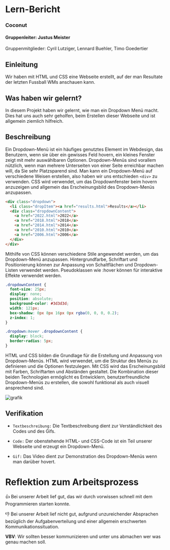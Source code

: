 # Lern-Bericht
### Coconut
#### Gruppenleiter: Justus Meister

Gruppenmitglieder: Cyril Lutziger, Lennard Buehler, Timo Goedertier

## Einleitung

Wir haben mit HTML und CSS eine Webseite erstellt, auf der man Resultate der letzten Fussball WMs anschauen kann.

## Was haben wir gelernt?

In diesem Projekt haben wir gelernt, wie man ein Dropdown Menü macht. Dies hat uns auch sehr geholfen, beim Erstellen dieser Webseite und ist allgemein ziemlich hilfreich.

## Beschreibung

Ein Dropdown-Menü ist ein häufiges genutztes Element im Webdesign, das Benutzern, wenn sie über ein gewisses Feld hovern, ein kleines Fenster zeigt mit mehr auswählbaren Optionen. Dropdown-Menüs sind vorallem nützlich, wenn man mehrere Unterseiten von einer Seite erreichbar machen will, da Sie sehr Platzsparend sind. Man kann ein Dropdown-Menü auf verschiedene Weisen erstellen, also haben wir uns entschieden ```<div>``` zu verwenden. CSS wird verwendet, um das Dropdownfenster beim hovern anzuzeigen und allgemein das Erscheinungsbild des Dropdown-Menüs anzupassen.

```html
<div class="dropdown">
  <li class="dropItem"><a href="results.html">Results</a></li>
  <div class="dropdownContent">
    <a href="2022.html">2022</a>
    <a href="2018.html">2018</a>
    <a href="2014.html">2014</a>
    <a href="2010.html">2010</a>
    <a href="2006.html">2006</a>
  </div>
</div>
```

Mithilfe von CSS können verschiedene Stile angewendet werden, um das Dropdown-Menü anzupassen. Hintergrundfarbe, Schriftart und Positionierung können zur Anpassung von Schaltflächen und Dropdown-Listen verwendet werden. Pseudoklassen wie :hover können für interaktive Effekte verwendet werden.

```css
.dropdownContent {
  font-size: 25px;
  display: none;
  position: absolute;
  background-color: #3d3d3d;
  width: 121px;
  box-shadow: 0px 8px 16px 0px rgba(0, 0, 0, 0.2);
  z-index: 1;
}

.dropdown:hover .dropdownContent {
  display: block;
  border-radius: 5px;
}
```

HTML und CSS bilden die Grundlage für die Erstellung und Anpassung von Dropdown-Menüs. HTML wird verwendet, um die Struktur des Menüs zu definieren und die Optionen festzulegen. Mit CSS wird das Erscheinungsbild mit Farben, Schriftarten und Abständen gestaltet. Die Kombination dieser beiden Technologien ermöglicht es Entwicklern, benutzerfreundliche Dropdown-Menüs zu erstellen, die sowohl funktional als auch visuell ansprechend sind.

![grafik](https://im4.ezgif.com/tmp/ezgif-4-e3e822ddf1.gif)

## Verifikation

* `Textbeschreibung:` Die Textbeschreibung dient zur Verständlichkeit des Codes und des Gifs.

* `Code:` Der obenstehende HTML- und CSS-Code ist ein Teil unserer Webseite und erzeugt ein Dropdown-Menü.

* `Gif:` Das Video dient zur Demonstration des Dropdown-Menüs wenn man darüber hovert.


# Reflektion zum Arbeitsprozess

👍 Bei unserer Arbeit lief gut, das wir durch vorwissen schnell mit dem Programmieren starten konnte.

👎 Bei unserer Arbeit lief nicht gut, aufgrund unzureichender Absprachen bezüglich der Aufgabenverteilung und einer allgemein erschwerten Kommunikationssituation.

**VBV**: Wir sollten besser kommunizieren und unter uns abmachen wer was genau machen soll.

